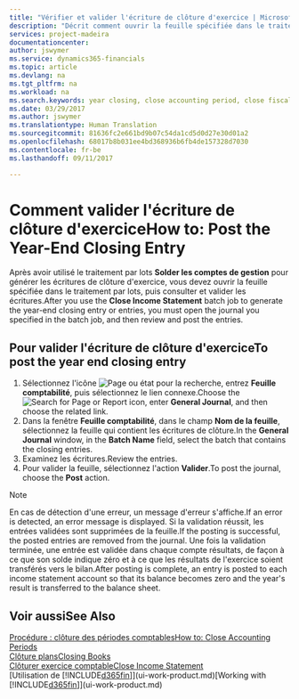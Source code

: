 ```yaml
---
title: "Vérifier et valider l'écriture de clôture d'exercice | Microsoft Docs"
description: "Décrit comment ouvrir la feuille spécifiée dans le traitement par lots Clôturer exercice comptable, puis examiner et valider l'écriture de clôture de fin d'exercice."
services: project-madeira
documentationcenter: 
author: jswymer
ms.service: dynamics365-financials
ms.topic: article
ms.devlang: na
ms.tgt_pltfrm: na
ms.workload: na
ms.search.keywords: year closing, close accounting period, close fiscal year, bank account detailed trial balance
ms.date: 03/29/2017
ms.author: jswymer
ms.translationtype: Human Translation
ms.sourcegitcommit: 81636fc2e661bd9b07c54da1cd5d0d27e30d01a2
ms.openlocfilehash: 68017b8b031ee4bd368936b6fb4de157328d7030
ms.contentlocale: fr-be
ms.lasthandoff: 09/11/2017

---
```

# <a name="how-to-post-the-year-end-closing-entry"></a><span data-ttu-id="404b3-103">Comment valider l'écriture de clôture d'exercice</span><span class="sxs-lookup"><span data-stu-id="404b3-103">How to: Post the Year-End Closing Entry</span></span>
<span data-ttu-id="404b3-104">Après avoir utilisé le traitement par lots **Solder les comptes de gestion** pour générer les écritures de clôture d'exercice, vous devez ouvrir la feuille spécifiée dans le traitement par lots, puis consulter et valider les écritures.</span><span class="sxs-lookup"><span data-stu-id="404b3-104">After you use the **Close Income Statement** batch job to generate the year-end closing entry or entries, you must open the journal you specified in the batch job, and then review and post the entries.</span></span>

## <a name="to-post-the-year-end-closing-entry"></a><span data-ttu-id="404b3-105">Pour valider l'écriture de clôture d'exercice</span><span class="sxs-lookup"><span data-stu-id="404b3-105">To post the year end closing entry</span></span>
1. <span data-ttu-id="404b3-106">Sélectionnez l'icône ![Page ou état pour la recherche](media/ui-search/search_small.png "Page ou état pour la recherche"), entrez **Feuille comptabilité**, puis sélectionnez le lien connexe.</span><span class="sxs-lookup"><span data-stu-id="404b3-106">Choose the ![Search for Page or Report](media/ui-search/search_small.png "Search for Page or Report icon") icon, enter **General Journal**, and then choose the related link.</span></span>
2. <span data-ttu-id="404b3-107">Dans la fenêtre **Feuille comptabilité**, dans le champ **Nom de la feuille**, sélectionnez la feuille qui contient les écritures de clôture.</span><span class="sxs-lookup"><span data-stu-id="404b3-107">In the **General Journal** window, in the **Batch Name** field, select the batch that contains the closing entries.</span></span>
3. <span data-ttu-id="404b3-108">Examinez les écritures.</span><span class="sxs-lookup"><span data-stu-id="404b3-108">Review the entries.</span></span>
4. <span data-ttu-id="404b3-109">Pour valider la feuille, sélectionnez l'action **Valider**.</span><span class="sxs-lookup"><span data-stu-id="404b3-109">To post the journal, choose the **Post** action.</span></span>

> [!NOTE]  
>   <span data-ttu-id="404b3-110">En cas de détection d'une erreur, un message d'erreur s'affiche.</span><span class="sxs-lookup"><span data-stu-id="404b3-110">If an error is detected, an error message is displayed.</span></span> <span data-ttu-id="404b3-111">Si la validation réussit, les entrées validées sont supprimées de la feuille.</span><span class="sxs-lookup"><span data-stu-id="404b3-111">If the posting is successful, the posted entries are removed from the journal.</span></span> <span data-ttu-id="404b3-112">Une fois la validation terminée, une entrée est validée dans chaque compte résultats, de façon à ce que son solde indique zéro et à ce que les résultats de l'exercice soient transférés vers le bilan.</span><span class="sxs-lookup"><span data-stu-id="404b3-112">After posting is complete, an entry is posted to each income statement account so that its balance becomes zero and the year's result is transferred to the balance sheet.</span></span>

## <a name="see-also"></a><span data-ttu-id="404b3-113">Voir aussi</span><span class="sxs-lookup"><span data-stu-id="404b3-113">See Also</span></span>
[<span data-ttu-id="404b3-114">Procédure : clôture des périodes comptables</span><span class="sxs-lookup"><span data-stu-id="404b3-114">How to: Close Accounting Periods</span></span>](year-close-account-periods.md)  
[<span data-ttu-id="404b3-115">Clôture plans</span><span class="sxs-lookup"><span data-stu-id="404b3-115">Closing Books</span></span>](year-close-books.md)  
[<span data-ttu-id="404b3-116">Clôturer exercice comptable</span><span class="sxs-lookup"><span data-stu-id="404b3-116">Close Income Statement</span></span>](year-close-income-statement.md)  
<span data-ttu-id="404b3-117">[Utilisation de [!INCLUDE[d365fin](includes/d365fin_md.md)]](ui-work-product.md)</span><span class="sxs-lookup"><span data-stu-id="404b3-117">[Working with [!INCLUDE[d365fin](includes/d365fin_md.md)]](ui-work-product.md)</span></span>

